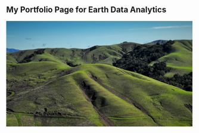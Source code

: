## My Portfolio Page for Earth Data Analytics

<img src="/img/Slides.jpg" alt="Debris flows " width=500>
